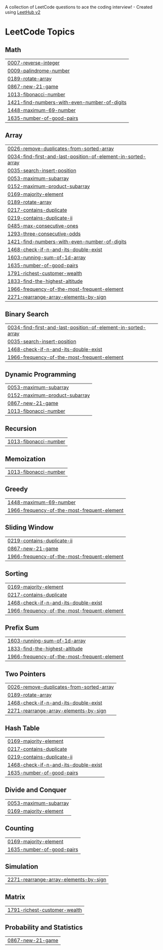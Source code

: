 A collection of LeetCode questions to ace the coding interview! - Created using [LeetHub v2](https://github.com/arunbhardwaj/LeetHub-2.0)
<!---LeetCode Topics Start-->
# LeetCode Topics
## Math
|  |
| ------- |
| [0007-reverse-integer](https://github.com/Atharv-1905/LeetCode-Solutions-JAVA/tree/master/0007-reverse-integer) |
| [0009-palindrome-number](https://github.com/Atharv-1905/LeetCode-Solutions-JAVA/tree/master/0009-palindrome-number) |
| [0189-rotate-array](https://github.com/Atharv-1905/LeetCode-Solutions-JAVA/tree/master/0189-rotate-array) |
| [0867-new-21-game](https://github.com/Atharv-1905/LeetCode-Solutions-JAVA/tree/master/0867-new-21-game) |
| [1013-fibonacci-number](https://github.com/Atharv-1905/LeetCode-Solutions-JAVA/tree/master/1013-fibonacci-number) |
| [1421-find-numbers-with-even-number-of-digits](https://github.com/Atharv-1905/LeetCode-Solutions-JAVA/tree/master/1421-find-numbers-with-even-number-of-digits) |
| [1448-maximum-69-number](https://github.com/Atharv-1905/LeetCode-Solutions-JAVA/tree/master/1448-maximum-69-number) |
| [1635-number-of-good-pairs](https://github.com/Atharv-1905/LeetCode-Solutions-JAVA/tree/master/1635-number-of-good-pairs) |
## Array
|  |
| ------- |
| [0026-remove-duplicates-from-sorted-array](https://github.com/Atharv-1905/LeetCode-Solutions-JAVA/tree/master/0026-remove-duplicates-from-sorted-array) |
| [0034-find-first-and-last-position-of-element-in-sorted-array](https://github.com/Atharv-1905/LeetCode-Solutions-JAVA/tree/master/0034-find-first-and-last-position-of-element-in-sorted-array) |
| [0035-search-insert-position](https://github.com/Atharv-1905/LeetCode-Solutions-JAVA/tree/master/0035-search-insert-position) |
| [0053-maximum-subarray](https://github.com/Atharv-1905/LeetCode-Solutions-JAVA/tree/master/0053-maximum-subarray) |
| [0152-maximum-product-subarray](https://github.com/Atharv-1905/LeetCode-Solutions-JAVA/tree/master/0152-maximum-product-subarray) |
| [0169-majority-element](https://github.com/Atharv-1905/LeetCode-Solutions-JAVA/tree/master/0169-majority-element) |
| [0189-rotate-array](https://github.com/Atharv-1905/LeetCode-Solutions-JAVA/tree/master/0189-rotate-array) |
| [0217-contains-duplicate](https://github.com/Atharv-1905/LeetCode-Solutions-JAVA/tree/master/0217-contains-duplicate) |
| [0219-contains-duplicate-ii](https://github.com/Atharv-1905/LeetCode-Solutions-JAVA/tree/master/0219-contains-duplicate-ii) |
| [0485-max-consecutive-ones](https://github.com/Atharv-1905/LeetCode-Solutions-JAVA/tree/master/0485-max-consecutive-ones) |
| [1293-three-consecutive-odds](https://github.com/Atharv-1905/LeetCode-Solutions-JAVA/tree/master/1293-three-consecutive-odds) |
| [1421-find-numbers-with-even-number-of-digits](https://github.com/Atharv-1905/LeetCode-Solutions-JAVA/tree/master/1421-find-numbers-with-even-number-of-digits) |
| [1468-check-if-n-and-its-double-exist](https://github.com/Atharv-1905/LeetCode-Solutions-JAVA/tree/master/1468-check-if-n-and-its-double-exist) |
| [1603-running-sum-of-1d-array](https://github.com/Atharv-1905/LeetCode-Solutions-JAVA/tree/master/1603-running-sum-of-1d-array) |
| [1635-number-of-good-pairs](https://github.com/Atharv-1905/LeetCode-Solutions-JAVA/tree/master/1635-number-of-good-pairs) |
| [1791-richest-customer-wealth](https://github.com/Atharv-1905/LeetCode-Solutions-JAVA/tree/master/1791-richest-customer-wealth) |
| [1833-find-the-highest-altitude](https://github.com/Atharv-1905/LeetCode-Solutions-JAVA/tree/master/1833-find-the-highest-altitude) |
| [1966-frequency-of-the-most-frequent-element](https://github.com/Atharv-1905/LeetCode-Solutions-JAVA/tree/master/1966-frequency-of-the-most-frequent-element) |
| [2271-rearrange-array-elements-by-sign](https://github.com/Atharv-1905/LeetCode-Solutions-JAVA/tree/master/2271-rearrange-array-elements-by-sign) |
## Binary Search
|  |
| ------- |
| [0034-find-first-and-last-position-of-element-in-sorted-array](https://github.com/Atharv-1905/LeetCode-Solutions-JAVA/tree/master/0034-find-first-and-last-position-of-element-in-sorted-array) |
| [0035-search-insert-position](https://github.com/Atharv-1905/LeetCode-Solutions-JAVA/tree/master/0035-search-insert-position) |
| [1468-check-if-n-and-its-double-exist](https://github.com/Atharv-1905/LeetCode-Solutions-JAVA/tree/master/1468-check-if-n-and-its-double-exist) |
| [1966-frequency-of-the-most-frequent-element](https://github.com/Atharv-1905/LeetCode-Solutions-JAVA/tree/master/1966-frequency-of-the-most-frequent-element) |
## Dynamic Programming
|  |
| ------- |
| [0053-maximum-subarray](https://github.com/Atharv-1905/LeetCode-Solutions-JAVA/tree/master/0053-maximum-subarray) |
| [0152-maximum-product-subarray](https://github.com/Atharv-1905/LeetCode-Solutions-JAVA/tree/master/0152-maximum-product-subarray) |
| [0867-new-21-game](https://github.com/Atharv-1905/LeetCode-Solutions-JAVA/tree/master/0867-new-21-game) |
| [1013-fibonacci-number](https://github.com/Atharv-1905/LeetCode-Solutions-JAVA/tree/master/1013-fibonacci-number) |
## Recursion
|  |
| ------- |
| [1013-fibonacci-number](https://github.com/Atharv-1905/LeetCode-Solutions-JAVA/tree/master/1013-fibonacci-number) |
## Memoization
|  |
| ------- |
| [1013-fibonacci-number](https://github.com/Atharv-1905/LeetCode-Solutions-JAVA/tree/master/1013-fibonacci-number) |
## Greedy
|  |
| ------- |
| [1448-maximum-69-number](https://github.com/Atharv-1905/LeetCode-Solutions-JAVA/tree/master/1448-maximum-69-number) |
| [1966-frequency-of-the-most-frequent-element](https://github.com/Atharv-1905/LeetCode-Solutions-JAVA/tree/master/1966-frequency-of-the-most-frequent-element) |
## Sliding Window
|  |
| ------- |
| [0219-contains-duplicate-ii](https://github.com/Atharv-1905/LeetCode-Solutions-JAVA/tree/master/0219-contains-duplicate-ii) |
| [0867-new-21-game](https://github.com/Atharv-1905/LeetCode-Solutions-JAVA/tree/master/0867-new-21-game) |
| [1966-frequency-of-the-most-frequent-element](https://github.com/Atharv-1905/LeetCode-Solutions-JAVA/tree/master/1966-frequency-of-the-most-frequent-element) |
## Sorting
|  |
| ------- |
| [0169-majority-element](https://github.com/Atharv-1905/LeetCode-Solutions-JAVA/tree/master/0169-majority-element) |
| [0217-contains-duplicate](https://github.com/Atharv-1905/LeetCode-Solutions-JAVA/tree/master/0217-contains-duplicate) |
| [1468-check-if-n-and-its-double-exist](https://github.com/Atharv-1905/LeetCode-Solutions-JAVA/tree/master/1468-check-if-n-and-its-double-exist) |
| [1966-frequency-of-the-most-frequent-element](https://github.com/Atharv-1905/LeetCode-Solutions-JAVA/tree/master/1966-frequency-of-the-most-frequent-element) |
## Prefix Sum
|  |
| ------- |
| [1603-running-sum-of-1d-array](https://github.com/Atharv-1905/LeetCode-Solutions-JAVA/tree/master/1603-running-sum-of-1d-array) |
| [1833-find-the-highest-altitude](https://github.com/Atharv-1905/LeetCode-Solutions-JAVA/tree/master/1833-find-the-highest-altitude) |
| [1966-frequency-of-the-most-frequent-element](https://github.com/Atharv-1905/LeetCode-Solutions-JAVA/tree/master/1966-frequency-of-the-most-frequent-element) |
## Two Pointers
|  |
| ------- |
| [0026-remove-duplicates-from-sorted-array](https://github.com/Atharv-1905/LeetCode-Solutions-JAVA/tree/master/0026-remove-duplicates-from-sorted-array) |
| [0189-rotate-array](https://github.com/Atharv-1905/LeetCode-Solutions-JAVA/tree/master/0189-rotate-array) |
| [1468-check-if-n-and-its-double-exist](https://github.com/Atharv-1905/LeetCode-Solutions-JAVA/tree/master/1468-check-if-n-and-its-double-exist) |
| [2271-rearrange-array-elements-by-sign](https://github.com/Atharv-1905/LeetCode-Solutions-JAVA/tree/master/2271-rearrange-array-elements-by-sign) |
## Hash Table
|  |
| ------- |
| [0169-majority-element](https://github.com/Atharv-1905/LeetCode-Solutions-JAVA/tree/master/0169-majority-element) |
| [0217-contains-duplicate](https://github.com/Atharv-1905/LeetCode-Solutions-JAVA/tree/master/0217-contains-duplicate) |
| [0219-contains-duplicate-ii](https://github.com/Atharv-1905/LeetCode-Solutions-JAVA/tree/master/0219-contains-duplicate-ii) |
| [1468-check-if-n-and-its-double-exist](https://github.com/Atharv-1905/LeetCode-Solutions-JAVA/tree/master/1468-check-if-n-and-its-double-exist) |
| [1635-number-of-good-pairs](https://github.com/Atharv-1905/LeetCode-Solutions-JAVA/tree/master/1635-number-of-good-pairs) |
## Divide and Conquer
|  |
| ------- |
| [0053-maximum-subarray](https://github.com/Atharv-1905/LeetCode-Solutions-JAVA/tree/master/0053-maximum-subarray) |
| [0169-majority-element](https://github.com/Atharv-1905/LeetCode-Solutions-JAVA/tree/master/0169-majority-element) |
## Counting
|  |
| ------- |
| [0169-majority-element](https://github.com/Atharv-1905/LeetCode-Solutions-JAVA/tree/master/0169-majority-element) |
| [1635-number-of-good-pairs](https://github.com/Atharv-1905/LeetCode-Solutions-JAVA/tree/master/1635-number-of-good-pairs) |
## Simulation
|  |
| ------- |
| [2271-rearrange-array-elements-by-sign](https://github.com/Atharv-1905/LeetCode-Solutions-JAVA/tree/master/2271-rearrange-array-elements-by-sign) |
## Matrix
|  |
| ------- |
| [1791-richest-customer-wealth](https://github.com/Atharv-1905/LeetCode-Solutions-JAVA/tree/master/1791-richest-customer-wealth) |
## Probability and Statistics
|  |
| ------- |
| [0867-new-21-game](https://github.com/Atharv-1905/LeetCode-Solutions-JAVA/tree/master/0867-new-21-game) |
<!---LeetCode Topics End-->